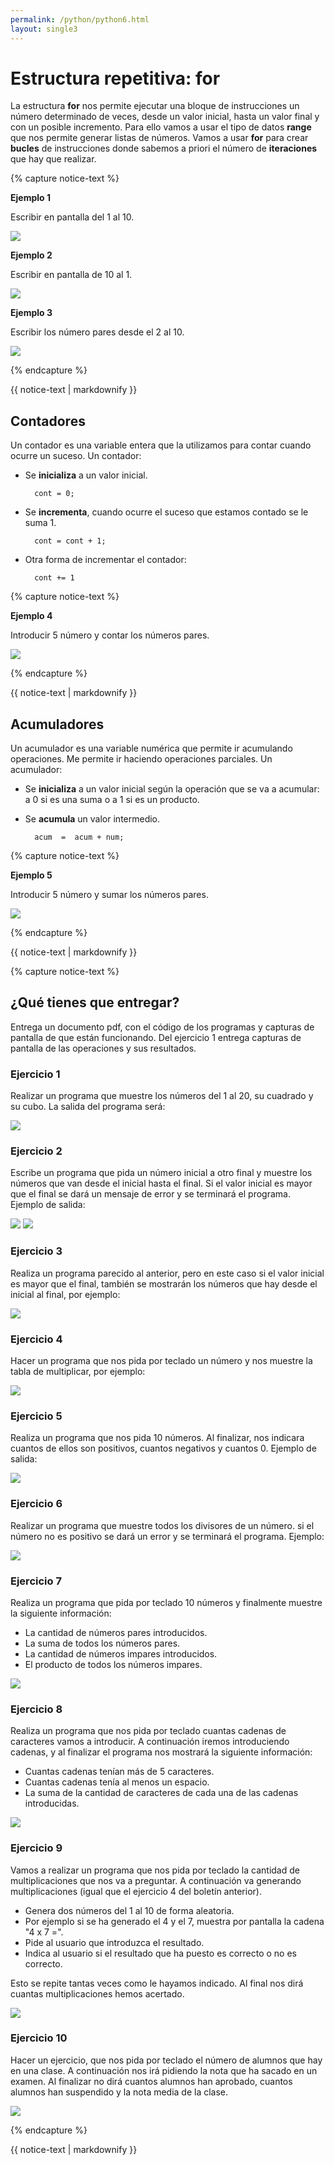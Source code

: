 ```yaml
---
permalink: /python/python6.html
layout: single3
---
```


# Estructura repetitiva: for

La estructura **for** nos permite ejecutar una bloque de instrucciones un número determinado de veces, desde un valor inicial, hasta un valor final y con un posible incremento. Para ello vamos a usar el tipo de datos **range** que nos permite generar listas de números. Vamos a usar **for** para crear **bucles** de instrucciones donde sabemos a priori el número de **iteraciones** que hay que realizar.

{% capture notice-text %}

**Ejemplo 1**

Escribir en pantalla del 1 al 10.

![ ](../lmgs/hlc2324/img/img1_p6.png)

**Ejemplo 2**

Escribir en pantalla de 10 al 1.

![ ](../lmgs/hlc2324/img/img2_p6.png)

**Ejemplo 3**

Escribir los número pares desde el 2 al 10.

![ ](../lmgs/hlc2324/img/img3_p6.png)


{% endcapture %}<div class="notice--info">{{ notice-text | markdownify }}</div>

## Contadores

Un contador es una variable entera que la utilizamos para contar cuando ocurre un suceso. Un contador:

* Se **inicializa** a un valor inicial.

		cont = 0;

* Se **incrementa**, cuando ocurre el suceso que estamos contado se le suma 1.

		cont = cont + 1;

* Otra forma de incrementar el contador:

        cont += 1


{% capture notice-text %}

**Ejemplo 4**

Introducir 5 número y contar los números pares.

![ ](../lmgs/hlc2324/img/img4_p6.png)

{% endcapture %}<div class="notice--info">{{ notice-text | markdownify }}</div>

## Acumuladores

Un acumulador es una variable numérica que permite ir acumulando operaciones. Me permite ir haciendo operaciones parciales. Un acumulador:

* Se **inicializa** a un valor inicial según la operación que se va a acumular: a 0 si es una suma o a 1 si es un producto.
* Se **acumula** un valor intermedio.
		
		acum  =  acum + num;

{% capture notice-text %}

**Ejemplo 5**

Introducir 5 número y sumar los números pares.

![ ](../lmgs/hlc2324/img/img5_p6.png)

{% endcapture %}<div class="notice--info">{{ notice-text | markdownify }}</div>


{% capture notice-text %}

## ¿Qué tienes que entregar?

Entrega un documento pdf, con el código de los programas y capturas de pantalla de que están funcionando. Del ejercicio 1 entrega capturas de pantalla de las operaciones y sus resultados.

### Ejercicio 1

Realizar un programa que muestre los números del  1 al 20, su cuadrado y su cubo. La salida del programa será:

![ ](../lmgs/hlc2324/img/img6_p6.png)

### Ejercicio 2

Escribe un programa que pida un número inicial a otro final y muestre los números que van desde el inicial hasta el final. Si el valor inicial es mayor que el final se dará un mensaje de error y se terminará el programa. Ejemplo de salida:

![ ](../lmgs/hlc2324/img/img7_p6.png)
![ ](../lmgs/hlc2324/img/img8_p6.png)

### Ejercicio 3

Realiza un programa parecido al anterior, pero en este caso si el valor inicial es mayor que el final, también se mostrarán los números que hay desde el inicial al final, por ejemplo:

![ ](../lmgs/hlc2324/img/img9_p6.png)

### Ejercicio 4

Hacer un programa que nos pida por teclado un número y nos muestre la tabla de multiplicar, por ejemplo:

![ ](../lmgs/hlc2324/img/img10_p6.png)

### Ejercicio 5

Realiza un programa que nos pida 10 números. Al finalizar, nos indicara cuantos de ellos son positivos, cuantos negativos y cuantos 0. Ejemplo de salida:

![ ](../lmgs/hlc2324/img/img11_p6.png)

### Ejercicio 6

Realizar un programa que muestre todos los divisores de un número. si el número no es positivo se dará un error y se terminará el programa. Ejemplo:

![ ](../lmgs/hlc2324/img/img12_p6.png)

### Ejercicio 7

Realiza un programa que pida por teclado 10 números y finalmente muestre la siguiente información:

* La cantidad de números pares introducidos.
* La suma de todos los números pares.
* La cantidad de números impares introducidos.
* El producto de todos los números impares.

![ ](../lmgs/hlc2324/img/img13_p6.png)

### Ejercicio 8

Realiza un programa que nos pida por teclado cuantas cadenas de caracteres vamos a introducir. A continuación iremos introduciendo cadenas, y al finalizar el programa nos mostrará la siguiente información:

* Cuantas cadenas tenían más de 5 caracteres.
* Cuantas cadenas tenía al menos un espacio.
* La suma de la cantidad de caracteres de cada una de las cadenas introducidas.

![ ](../lmgs/hlc2324/img/img14_p6.png)

### Ejercicio 9

Vamos a realizar un programa que nos pida por teclado la cantidad de multiplicaciones que nos va a preguntar. A continuación va generando multiplicaciones (igual que el ejercicio 4 del boletín anterior).

* Genera dos números del 1 al 10 de forma aleatoria.
* Por ejemplo si se ha generado el 4 y el 7, muestra por pantalla la cadena "4 x 7 =".
* Pide al usuario que introduzca el resultado.
* Indica al usuario si el resultado que ha puesto es correcto o no es correcto.

Esto se repite tantas veces como le hayamos indicado. Al final nos dirá cuantas multiplicaciones hemos acertado.

![ ](../lmgs/hlc2324/img/img15_p6.png)

### Ejercicio 10

Hacer un ejercicio, que nos pida por teclado el número de alumnos que hay en una clase. A continuación nos irá pidiendo la nota que ha sacado en un examen. Al finalizar no dirá cuantos alumnos han aprobado, cuantos alumnos han suspendido y la nota media de la clase.

![ ](../lmgs/hlc2324/img/img16_p6.png)

{% endcapture %}<div class="notice--info">{{ notice-text | markdownify }}</div>
